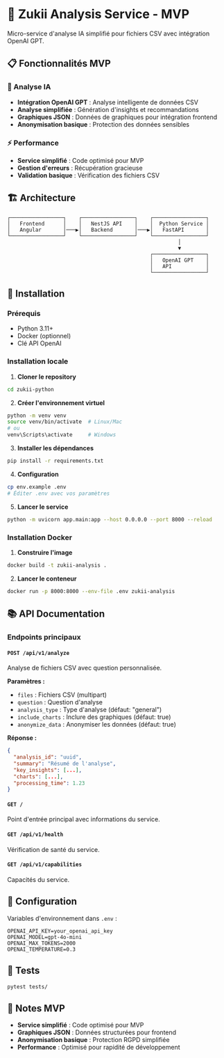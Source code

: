 # 🚀 Zukii Analysis Service - MVP

Micro-service d'analyse IA simplifié pour fichiers CSV avec intégration OpenAI GPT.

## 📋 Fonctionnalités MVP

### 🧠 Analyse IA
- **Intégration OpenAI GPT** : Analyse intelligente de données CSV
- **Analyse simplifiée** : Génération d'insights et recommandations
- **Graphiques JSON** : Données de graphiques pour intégration frontend
- **Anonymisation basique** : Protection des données sensibles

### ⚡ Performance
- **Service simplifié** : Code optimisé pour MVP
- **Gestion d'erreurs** : Récupération gracieuse
- **Validation basique** : Vérification des fichiers CSV

## 🏗️ Architecture

```
┌─────────────────┐    ┌─────────────────┐    ┌─────────────────┐
│   Frontend      │    │   NestJS API    │    │  Python Service │
│   Angular       │───▶│   Backend       │───▶│   FastAPI       │
└─────────────────┘    └─────────────────┘    └─────────────────┘
                                                       │
                                                       ▼
                                              ┌─────────────────┐
                                              │   OpenAI GPT    │
                                              │   API           │
                                              └─────────────────┘
```

## 🚀 Installation

### Prérequis
- Python 3.11+
- Docker (optionnel)
- Clé API OpenAI

### Installation locale

1. **Cloner le repository**
```bash
cd zukii-python
```

2. **Créer l'environnement virtuel**
```bash
python -m venv venv
source venv/bin/activate  # Linux/Mac
# ou
venv\Scripts\activate     # Windows
```

3. **Installer les dépendances**
```bash
pip install -r requirements.txt
```

4. **Configuration**
```bash
cp env.example .env
# Éditer .env avec vos paramètres
```

5. **Lancer le service**
```bash
python -m uvicorn app.main:app --host 0.0.0.0 --port 8000 --reload
```

### Installation Docker

1. **Construire l'image**
```bash
docker build -t zukii-analysis .
```

2. **Lancer le conteneur**
```bash
docker run -p 8000:8000 --env-file .env zukii-analysis
```

## 📚 API Documentation

### Endpoints principaux

#### `POST /api/v1/analyze`
Analyse de fichiers CSV avec question personnalisée.

**Paramètres :**
- `files` : Fichiers CSV (multipart)
- `question` : Question d'analyse
- `analysis_type` : Type d'analyse (défaut: "general")
- `include_charts` : Inclure des graphiques (défaut: true)
- `anonymize_data` : Anonymiser les données (défaut: true)

**Réponse :**
```json
{
  "analysis_id": "uuid",
  "summary": "Résumé de l'analyse",
  "key_insights": [...],
  "charts": [...],
  "processing_time": 1.23
}
```

#### `GET /`
Point d'entrée principal avec informations du service.

#### `GET /api/v1/health`
Vérification de santé du service.

#### `GET /api/v1/capabilities`
Capacités du service.

## 🔧 Configuration

Variables d'environnement dans `.env` :

```env
OPENAI_API_KEY=your_openai_api_key
OPENAI_MODEL=gpt-4o-mini
OPENAI_MAX_TOKENS=2000
OPENAI_TEMPERATURE=0.3
```

## 🧪 Tests

```bash
pytest tests/
```

## 📝 Notes MVP

- **Service simplifié** : Code optimisé pour MVP
- **Graphiques JSON** : Données structurées pour frontend
- **Anonymisation basique** : Protection RGPD simplifiée
- **Performance** : Optimisé pour rapidité de développement